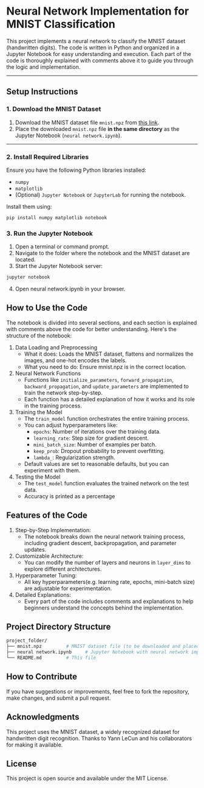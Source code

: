 # Neural Network Implementation for MNIST Classification

This project implements a neural network to classify the MNIST dataset (handwritten digits). The code is written in Python and organized in a Jupyter Notebook for easy understanding and execution. Each part of the code is thoroughly explained with comments above it to guide you through the logic and implementation.

---

## Setup Instructions

### 1. Download the MNIST Dataset
1. Download the MNIST dataset file `mnist.npz` from [this link](https://storage.googleapis.com/tensorflow/tf-keras-datasets/mnist.npz).
2. Place the downloaded `mnist.npz` file **in the same directory** as the Jupyter Notebook (`neural network.ipynb`).

---

### 2. Install Required Libraries
Ensure you have the following Python libraries installed:
- `numpy`
- `matplotlib`
- (Optional) `Jupyter Notebook` or `JupyterLab` for running the notebook.

Install them using:
```bash
pip install numpy matplotlib notebook
```
### 3. Run the Jupyter Notebook
1. Open a terminal or command prompt.
2. Navigate to the folder where the notebook and the MNIST dataset are located.
3. Start the Jupyter Notebook server:
```bash
jupyter notebook
```
4. Open neural network.ipynb in your browser.
   
## How to Use the Code
The notebook is divided into several sections, and each section is explained with comments above the code for better understanding. Here's the structure of the notebook:
1. Data Loading and Preprocessing
   - What it does: Loads the MNIST dataset, flattens and normalizes the images, and one-hot encodes the labels.
   - What you need to do: Ensure mnist.npz is in the correct location.
2. Neural Network Functions
   - Functions like `initialize_parameters`, `forward_propagation`, `backward_propagation`, and `update_parameters` are implemented to train the network step-by-step.
   - Each function has a detailed explanation of how it works and its role in the training process.
3. Training the Model
   - The `train_model` function orchestrates the entire training process.
   - You can adjust hyperparameters like:
       - `epochs`: Number of iterations over the training data.
       - `learning_rate`: Step size for gradient descent.
       - `mini_batch_size`: Number of examples per batch.
       - `keep_prob`: Dropout probability to prevent overfitting.
       - `lambda_`: Regularization strength.
   - Default values are set to reasonable defaults, but you can experiment with them.
4. Testing the Model
   - The `test_model` function evaluates the trained network on the test data.
   - Accuracy is printed as a percentage
## Features of the Code
1. Step-by-Step Implementation:
   - The notebook breaks down the neural network training process, including gradient descent, backpropagation, and parameter updates.
2. Customizable Architecture:
   - You can modify the number of layers and neurons in `layer_dims` to explore different architectures.
3. Hyperparameter Tuning:
   - All key hyperparameters(e.g. learning rate, epochs, mini-batch size) are adjustable for experimentation.
4. Detailed Explanations:
   - Every part of the code includes comments and explanations to help beginners understand the concepts behind the implementation.
## Project Directory Structure
``` graphql
project_folder/
├── mnist.npz         # MNIST dataset file (to be downloaded and placed here)
├── neural network.ipynb     # Jupyter Notebook with neural network implementation
└── README.md         # This file
```
## How to Contribute
If you have suggestions or improvements, feel free to fork the repository, make changes, and submit a pull request.
## Acknowledgments
This project uses the MNIST dataset, a widely recognized dataset for handwritten digit recognition. Thanks to Yann LeCun and his collaborators for making it available.
## License
This project is open source and available under the MIT License.

